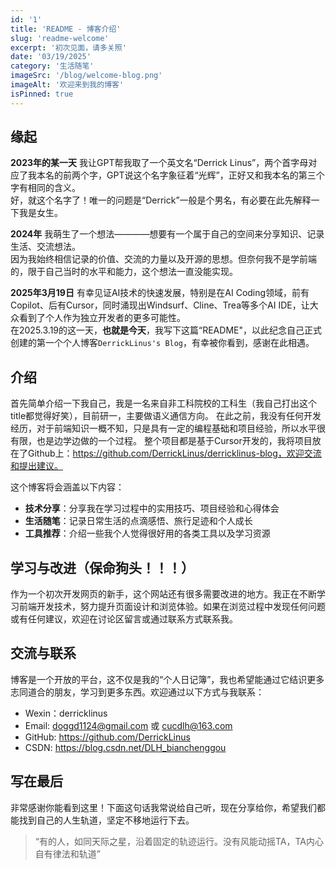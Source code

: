 ```yaml
---
id: '1'
title: 'README - 博客介绍'
slug: 'readme-welcome'
excerpt: '初次见面，请多关照'
date: '03/19/2025'
category: '生活随笔'
imageSrc: '/blog/welcome-blog.png'
imageAlt: '欢迎来到我的博客'
isPinned: true
---
```


## 缘起

**2023年的某一天**
我让GPT帮我取了一个英文名“Derrick Linus”，两个首字母对应了我本名的前两个字，GPT说这个名字象征着“光辉”，正好又和我本名的第三个字有相同的含义。  
好，就这个名字了！唯一的问题是“Derrick”一般是个男名，有必要在此先解释一下我是女生。

**2024年**
我萌生了一个想法————想要有一个属于自己的空间来分享知识、记录生活、交流想法。  
因为我始终相信记录的价值、交流的力量以及开源的思想。但奈何我不是学前端的，限于自己当时的水平和能力，这个想法一直没能实现。

**2025年3月19日**
有幸见证AI技术的快速发展，特别是在AI Coding领域，前有Copilot、后有Cursor，同时涌现出Windsurf、Cline、Trea等多个AI IDE，让大众看到了个人作为独立开发者的更多可能性。  
在2025.3.19的这一天，**也就是今天**，我写下这篇“README"，以此纪念自己正式创建的第一个个人博客`DerrickLinus's Blog`，有幸被你看到，感谢在此相遇。

## 介绍

首先简单介绍一下我自己，我是一名来自非工科院校的工科生（我自己打出这个title都觉得好笑），目前研一，主要做语义通信方向。
在此之前，我没有任何开发经历，对于前端知识一概不知，只是具有一定的编程基础和项目经验，所以水平很有限，也是边学边做的一个过程。
整个项目都是基于Cursor开发的，我将项目放在了Github上：https://github.com/DerrickLinus/derricklinus-blog，欢迎交流和提出建议。

这个博客将会涵盖以下内容：

- **技术分享**：分享我在学习过程中的实用技巧、项目经验和心得体会
- **生活随笔**：记录日常生活的点滴感悟、旅行足迹和个人成长
- **工具推荐**：介绍一些我个人觉得很好用的各类工具以及学习资源

## 学习与改进（保命狗头！！！）

作为一个初次开发网页的新手，这个网站还有很多需要改进的地方。我正在不断学习前端开发技术，努力提升页面设计和浏览体验。如果在浏览过程中发现任何问题或有任何建议，欢迎在讨论区留言或通过联系方式联系我。

## 交流与联系

博客是一个开放的平台，这不仅是我的“个人日记簿”，我也希望能通过它结识更多志同道合的朋友，学习到更多东西。欢迎通过以下方式与我联系：

- Wexin：derricklinus
- Email: doggd1124@gmail.com 或 cucdlh@163.com
- GitHub: https://github.com/DerrickLinus
- CSDN: https://blog.csdn.net/DLH_bianchenggou

## 写在最后

非常感谢你能看到这里！下面这句话我常说给自己听，现在分享给你，希望我们都能找到自己的人生轨道，坚定不移地运行下去。

> “有的人，如同天际之星，沿着固定的轨迹运行。没有风能动摇TA，TA内心自有律法和轨道”
